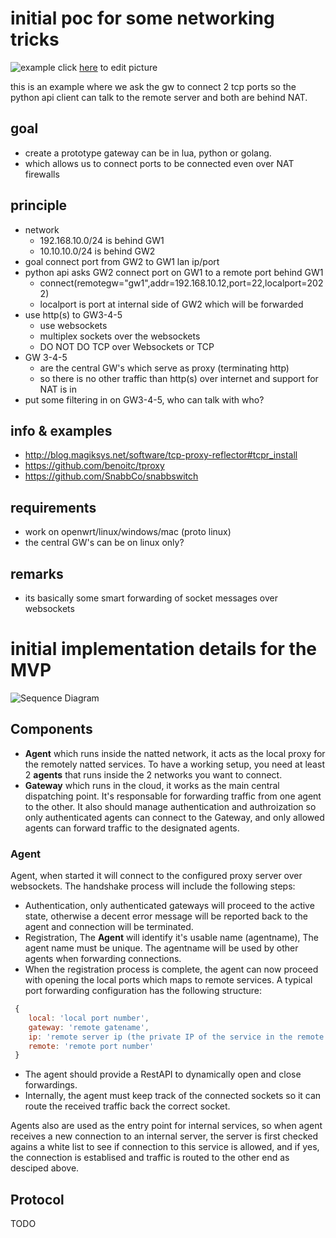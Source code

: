 initial poc for some networking tricks
======================================

![example](https://docs.google.com/drawings/d/1CkCJhaFLX4KoU2_Ay1MpRGey4MzjTqcb8oqxPp1LYvg/pub?w=960&h=720)
click [here](https://docs.google.com/drawings/d/1CkCJhaFLX4KoU2_Ay1MpRGey4MzjTqcb8oqxPp1LYvg/edit) to edit picture

this is an example where we ask the gw to connect 2 tcp ports
so the python api client can talk to the remote server and both are behind NAT.

## goal

- create a prototype gateway can be in lua, python or golang.
- which allows us to connect ports to be connected even over NAT firewalls

## principle

- network
	- 192.168.10.0/24 is behind GW1
	- 10.10.10.0/24 is behind GW2
- goal connect port from GW2 to GW1 lan ip/port
- python api asks GW2 connect port on GW1 to a remote port behind GW1
	-  connect(remotegw="gw1",addr=192.168.10.12,port=22,localport=2022)
	-  localport is port at internal side of GW2 which will be forwarded
- use http(s) to GW3-4-5  
	- use websockets
	- multiplex sockets over the websockets
	- DO NOT DO TCP over Websockets or TCP
- GW 3-4-5
	- are the central GW's which serve as proxy (terminating http)
	- so there is no other traffic than http(s) over internet and support for NAT is in
- put some filtering in on GW3-4-5, who can talk with who?
	
## info & examples

- http://blog.magiksys.net/software/tcp-proxy-reflector#tcpr_install
- https://github.com/benoitc/tproxy
- https://github.com/SnabbCo/snabbswitch

## requirements

- work on openwrt/linux/windows/mac (proto linux)
- the central GW's can be on linux only?

## remarks

- its basically some smart forwarding of socket messages over websockets


initial implementation details for the MVP
==========================================

![Sequence Diagram](http://www.plantuml.com/plantuml/img/RLB1JW8n4BtlLqouYv4Z1nEYKJaOITHuuJ9qXwMXp3JjhClwzKvPL20sQJlDp7jl-bfqAWdUCoN03AtjLSIatlc8h32QDMJRpQXaiSGtP_b7LEgmBzcc-myv-KDEgfMqN6FgOVHAwTCxEYJp45TLawIDC6Ul7eF_yjp0KRuQfE7grcIcy8HSvmrk2Im0R7L3x1sg5xweV8d4yF4AJfZ97Ge0WaY41xiseTkKrDetRQ8Qrf8wJBMLsFWZ6g8ZMH270Q8aNN9Hxz1h0Pv8P2DWKO90QpsGtVUCE-z-138uP5WHP3N7p7hvj2LHLfWjveOW8ouCGrYLEHwFg_8ybmsPkLQQTXYM_7Qtk9ulJYzxxiPp6zJ7G7k8s0V1Uico1aFPsMsjriwbauvMaCLjIQkc-nMSJE7UvuXgfjMe22fWpY-vfkmRjfzGGpFyXq5tKg37rvt28ic-Fn4kGaF3tm00)

## Components
- **Agent** which runs inside the natted network, it acts as the local proxy for the remotely natted services. To have a working setup, you need at least 2 **agents** that runs inside the 2 networks you want to connect.
- **Gateway** which runs in the cloud, it works as the main central dispatching point. It's responsable for forwarding traffic from one agent to the other. It also should manage authentication and authroization so only authenticated agents can connect to the Gateway, and only allowed agents can forward traffic to the designated agents.

### Agent
Agent, when started it will connect to the configured proxy server over websockets. The handshake process will include the following steps:
- Authentication, only authenticated gateways will proceed to the active state, otherwise a decent error message will be reported back to the agent and connection will be terminated.
- Registration, The **Agent** will identify it's usable name (agentname), The agent name must be unique. The agentname will be used by other agents when forwarding connections.
- When the registration process is complete, the agent can now proceed with opening the local ports which maps to remote services. A typical port forwarding configuration has the following structure:

```javascript
 {
 	local: 'local port number',
 	gateway: 'remote gatename',
 	ip: 'remote server ip (the private IP of the service in the remote network)'
 	remote: 'remote port number'
 }
 ```

- The agent should provide a RestAPI to dynamically open and close forwardings.
- Internally, the agent must keep track of the connected sockets so it can route the received traffic back the correct socket.

Agents also are used as the entry point for internal services, so when agent receives a new connection to an internal server, the server is first checked agains a white list to see if connection to this service is allowed, and if yes, the connection is establised and traffic is routed to the other end as desciped above.

## Protocol
TODO
